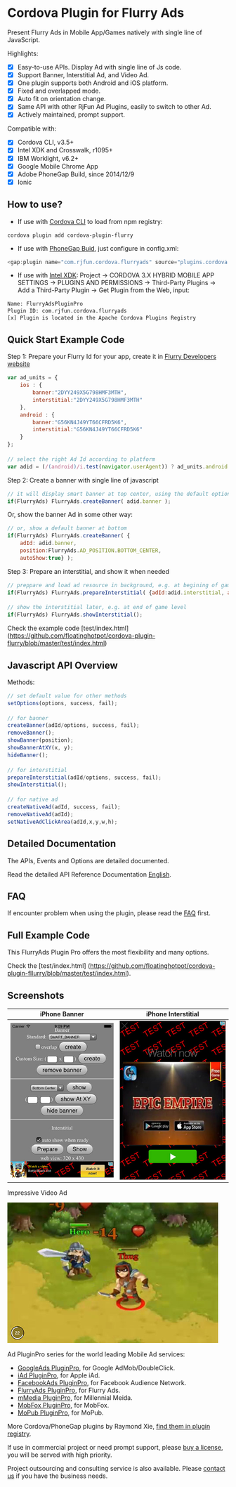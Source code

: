 # Cordova Plugin for Flurry Ads #

Present Flurry Ads in Mobile App/Games natively with single line of JavaScript. 

Highlights:
- [x] Easy-to-use APIs. Display Ad with single line of Js code.
- [x] Support Banner, Interstitial Ad, and Video Ad.
- [x] One plugin supports both Android and iOS platform.
- [x] Fixed and overlapped mode.
- [x] Auto fit on orientation change.
- [x] Same API with other RjFun Ad Plugins, easily to switch to other Ad.
- [x] Actively maintained, prompt support.

Compatible with:

* [x] Cordova CLI, v3.5+
* [x] Intel XDK and Crosswalk, r1095+
* [x] IBM Worklight, v6.2+
* [x] Google Mobile Chrome App
* [x] Adobe PhoneGap Build, since 2014/12/9
* [x] Ionic

## How to use? ##

* If use with [Cordova CLI](http://cordova.apache.org/) to load from npm registry:
```
cordova plugin add cordova-plugin-flurry
```

* If use with [PhoneGap Buid](http://build.phonegap.com/), just configure in config.xml:
```javascript
<gap:plugin name="com.rjfun.cordova.flurryads" source="plugins.cordova.io"/>
```

* If use with [Intel XDK](https://software.intel.com/en-us/html5/tools):
Project -> CORDOVA 3.X HYBRID MOBILE APP SETTINGS -> PLUGINS AND PERMISSIONS -> Third-Party Plugins ->
Add a Third-Party Plugin -> Get Plugin from the Web, input:
```
Name: FlurryAdsPluginPro
Plugin ID: com.rjfun.cordova.flurryads
[x] Plugin is located in the Apache Cordova Plugins Registry
```

## Quick Start Example Code ##

Step 1: Prepare your Flurry Id for your app, create it in [Flurry Developers website](https://www.flurry.com/)

```javascript
var ad_units = {
	ios : { 
		banner:"2DYY249X5G798HMF3MTH",
		interstitial:"2DYY249X5G798HMF3MTH"
	},
	android : {
		banner:"G56KN4J49YT66CFRD5K6",
		interstitial:"G56KN4J49YT66CFRD5K6"
	}
};

// select the right Ad Id according to platform
var adid = (/(android)/i.test(navigator.userAgent)) ? ad_units.android : ad_units.ios;
```

Step 2: Create a banner with single line of javascript

```javascript
// it will display smart banner at top center, using the default options
if(FlurryAds) FlurryAds.createBanner( adid.banner );
```

Or, show the banner Ad in some other way:

```javascript
// or, show a default banner at bottom
if(FlurryAds) FlurryAds.createBanner( {
	adId: adid.banner, 
	position:FlurryAds.AD_POSITION.BOTTOM_CENTER, 
	autoShow:true} );
```

Step 3: Prepare an interstitial, and show it when needed

```javascript
// preppare and load ad resource in background, e.g. at begining of game level
if(FlurryAds) FlurryAds.prepareInterstitial( {adId:adid.interstitial, autoShow:false} );

// show the interstitial later, e.g. at end of game level
if(FlurryAds) FlurryAds.showInterstitial();
```

Check the example code [test/index.html] (https://github.com/floatinghotpot/cordova-plugin-flurry/blob/master/test/index.html)

## Javascript API Overview ##

Methods:
```javascript
// set default value for other methods
setOptions(options, success, fail);

// for banner
createBanner(adId/options, success, fail);
removeBanner();
showBanner(position);
showBannerAtXY(x, y);
hideBanner();

// for interstitial
prepareInterstitial(adId/options, success, fail);
showInterstitial();

// for native ad
createNativeAd(adId, success, fail);
removeNativeAd(adId);
setNativeAdClickArea(adId,x,y,w,h);

```

## Detailed Documentation ##

The APIs, Events and Options are detailed documented.

Read the detailed API Reference Documentation [English](https://github.com/floatinghotpot/cordova-plugin-flurry/wiki).

## FAQ ##

If encounter problem when using the plugin, please read the [FAQ](https://github.com/floatinghotpot/cordova-plugin-flurry/wiki/FAQ) first.

## Full Example Code ##

This FlurryAds Plugin Pro offers the most flexibility and many options.

Check the [test/index.html] (https://github.com/floatinghotpot/cordova-plugin-fllurry/blob/master/test/index.html).

## Screenshots ##

iPhone Banner | iPhone Interstitial
-----|-----------
![ScreenShot](docs/iphone_banner.jpg) | ![ScreenShot](docs/iphone_interstitial.jpg)

Impressive Video Ad

![ScreenShot](docs/iphone_videoad.jpg)

Ad PluginPro series for the world leading Mobile Ad services:

* [GoogleAds PluginPro](https://github.com/floatinghotpot/cordova-admob-pro), for Google AdMob/DoubleClick.
* [iAd PluginPro](https://github.com/floatinghotpot/cordova-iad-pro), for Apple iAd. 
* [FacebookAds PluginPro](https://github.com/floatinghotpot/cordova-plugin-facebookads), for Facebook Audience Network.
* [FlurryAds PluginPro](https://github.com/floatinghotpot/cordova-plugin-flurry), for Flurry Ads.
* [mMedia PluginPro](https://github.com/floatinghotpot/cordova-plugin-mmedia), for Millennial Meida.
* [MobFox PluginPro](https://github.com/floatinghotpot/cordova-mobfox-pro), for MobFox.
* [MoPub PluginPro](https://github.com/floatinghotpot/cordova-plugin-mopub), for MoPub.

More Cordova/PhoneGap plugins by Raymond Xie, [find them in plugin registry](http://plugins.cordova.io/#/search?search=rjfun).

If use in commercial project or need prompt support, please [buy a license](http://rjfun.github.io/), you will be served with high priority.

Project outsourcing and consulting service is also available. Please [contact us](mailto:rjfun.mobile@gmail.com) if you have the business needs.

